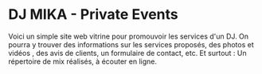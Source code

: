 # DJ MIKA - Private Events

Voici un simple site web vitrine pour promouvoir les services d'un DJ.
On pourra y trouver des informations sur les services proposés, des photos et vidéos , des avis de clients, un formulaire de contact, etc.
Et surtout : Un répertoire de mix réalisés, à écouter en ligne.
